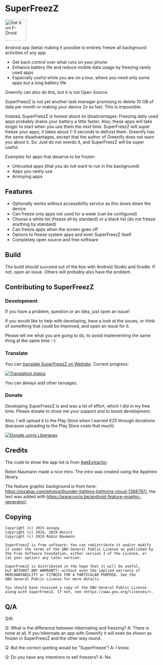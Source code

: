 SuperFreezZ
===========

[<img src="https://f-droid.org/badge/get-it-on.png" alt="Get it on F-Droid" height="70">](https://f-droid.org/packages/superfreeze.tool.android/) 


Android app (beta) making it possible to entirely freeze all background activities of any app.

 * Get back control over what runs on your phone
 * Enhance battery life and reduce mobile data usage by freezing rarely used apps
 * Especially useful while you are on a tour, where you need only some apps but a long battery life

Greenify can also do this, but it is not Open Source.

SuperFreezZ is not yet another task manager promising to delete 10 GB of data per month or making your device 2x as fast. This is impossible.

Instead, SuperFreezZ is honest about its disadvantages: Freezing daily used apps probably drains your battery a little faster. Also, these apps will take longer to start when you use them the next time: SuperFreezZ will super freeze your apps, it takes about 1-3 seconds to defrost them. Greenify has the same disadvantages, except that the author of Greenify does not warn you about it. So: Just do not overdo it, and SuperFreezZ will be super useful. 

Examples for apps that deserve to be frozen:

 * Untrusted apps (that you do not want to run in the background)
 * Apps you rarely use
 * Annoying apps

Features
--------

 * Optionally works without accessibility service as this slows down the device
 * Can freeze only apps not used for a week (can be configured)
 * Choose a white list (freeze all by standard) or a black list (do not freeze anything by standard)
 * Can freeze apps when the screen goes off
 * Options to freeze system apps and even SuperFreezZ itself
 * Completely open source and free software

Build
-----

The build should succeed out of the box with Android Studio and Gradle. If not, open an issue. Others will probably also have the problem.

Contributing to SuperFreezZ
------------

### Development

If you have a problem, question or an idea, just open an issue!

If you would like to help with developing, have a look at the issues, or think of something that could be improved, and open an issue for it.

Please tell me what you are going to do, to avoid implementing the same thing at the same time :-)

### Translate

You can [translate SuperFreezZ on Weblate](https://hosted.weblate.org/engage/superfreezz/). Current progress:

[![Translation status](https://hosted.weblate.org/widgets/superfreezz/-/multi-auto.svg)](https://hosted.weblate.org/engage/superfreezz/?utm_source=widget)

You can always add other lanuages.

### Donate

Developing SuperFreezZ is and was a lot of effort, which I did in my free time. Please donate to show me your support and to boost development.

Also, I will upload it to the Play Store when I earned €25 through donations (because uploading to the Play Store costs that much)

[<img alt="Donate using Liberapay" src="https://liberapay.com/assets/widgets/donate.svg">](https://liberapay.com/Hocuri/)

Credits
-------

The code to show the app list is from [ApkExtractor](https://f-droid.org/wiki/page/axp.tool.apkextractor).

Robin Naumann made a nice intro. The intro was created using the AppIntro library.

The feature graphic background is from here: https://pixabay.com/photos/thunder-lighting-lightning-cloud-1368797/, the text was added with https://www.norio.be/android-feature-graphic-generator/.

Copying
-------

```
Copyright (c) 2015 axxapy
Copyright (c) 2018, 2019 Hocuri
Copyright (c) 2019 Robin Naumann

SuperFreezZ is free software: You can redistribute it and/or modify
it under the terms of the GNU General Public License as published by
the Free Software Foundation, either version 3 of the License, or
(at your option) any later version.

SuperFreezZ is distributed in the hope that it will be useful,
but WITHOUT ANY WARRANTY; without even the implied warranty of
MERCHANTABILITY or FITNESS FOR A PARTICULAR PURPOSE. See the
GNU General Public License for more details.

You should have received a copy of the GNU General Public License
along with SuperFreezZ. If not, see <https://www.gnu.org/licenses/>.
```

Q/A
---

Q/A:

Q: What is the difference between hibernating and freezing?
A: There is none at all. If you hibernate an app with Greenify it will even be shown as frozen in SuperFreezZ and the other way round.

Q: But the correct spelling would be "SuperFreeze"!
A: I know.

Q: Do you have any intentions to sell freezers?
A: No.